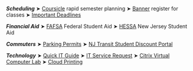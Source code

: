 
***Scheduling***
➤ [Coursicle](https://www.coursicle.com/montclair/) rapid semester planning
➤ [Banner](https://student-ssb-regis.montclair.edu/StudentRegistrationSsb/ssb/registration) register for classes
➤ [Important Deadlines](https://www.montclair.edu/student-services/important-dates/)
  
***Financial Aid***
➤ [FAFSA](https://fafsa.ed.gov/spa/fafsa/#/LOGIN?locale=en_US) Federal Student Aid
➤ [HESSA](https://njfams.hesaa.org/NJFAMS/login.aspx) New Jersey Student Aid

***Commuters***
➤ [Parking Permits](https://montclairstate.t2hosted.com/cmn/auth.aspx)
➤ [NJ Transit Student Discount Portal](https://njtransit.montclair.edu/njtransit/servlet)

***Technology***
➤ [Quick IT Guide](https://www.montclair.edu/information-technology/quick-it-guide-for-students/)
➤ [IT Service Request](https://montclair.service-now.com/ess/)
➤ [Citrix Virtual Computer Lab](https://citrix.montclair.edu/logon/LogonPoint/tmindex.html)
➤ [Cloud Printing](https://pcut-app-prd1.montclair.edu:9192/user)